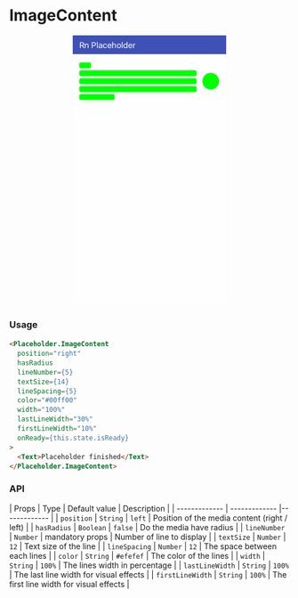 # ImageContent

<p align="center">
  <img src="./images/imagecontent.gif" />
</p>

### Usage

```html
<Placeholder.ImageContent
  position="right"
  hasRadius
  lineNumber={5}
  textSize={14}
  lineSpacing={5}
  color="#00ff00"
  width="100%"
  lastLineWidth="30%"
  firstLineWidth="10%"
  onReady={this.state.isReady}
>
  <Text>Placeholder finished</Text>
</Placeholder.ImageContent>
```

### API

| Props  | Type | Default value | Description |
| ------------- | ------------- |------------- |
| `position`  | `String` |  `left`  | Position of the media content (right / left) |
| `hasRadius`  | `Boolean` | `false`  | Do the media have radius |
| `lineNumber`  | `Number` | mandatory props  | Number of line to display |
| `textSize`  | `Number` | `12`  | Text size of the line |
| `lineSpacing`  | `Number` | `12`  | The space between each lines |
| `color`  | `String` | `#efefef`  | The color of the lines |
| `width`  | `String` | `100%`  | The lines width in percentage |
| `lastLineWidth`  | `String` | `100%`  | The last line width for visual effects |
| `firstLineWidth`  | `String` | `100%`  | The first line width for visual effects |
